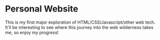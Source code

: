 # Personal Website
This is my first major exploration of HTML/CSS/Javascript/other web tech. It'll be interesting to see where this journey into the web wilderness takes me, so enjoy my progress!
